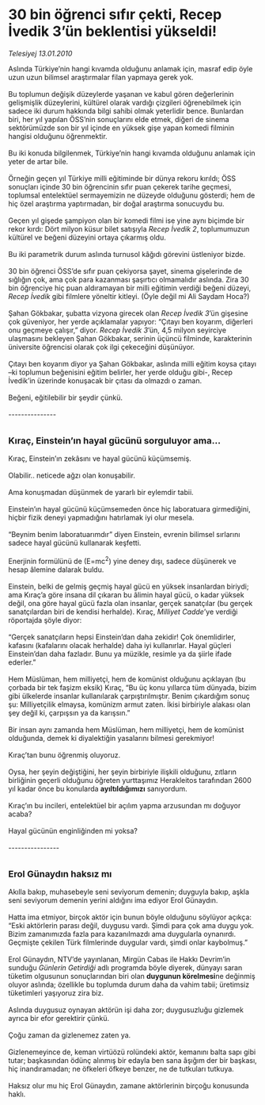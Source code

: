 # 30 bin öğrenci sıfır çekti, Recep İvedik 3’ün beklentisi yükseldi!

*Telesiyej 13.01.2010*

<div class="taraf_structure_2col_1zq">
<div class="margen_n">



 <p>Aslında Türkiye’nin hangi kıvamda olduğunu anlamak için, masraf edip öyle uzun uzun bilimsel araştırmalar filan yapmaya gerek yok. <br/><br/>Bu toplumun değişik düzeylerde yaşanan ve kabul gören değerlerinin gelişmişlik düzeylerini, kültürel olarak vardığı çizgileri öğrenebilmek için sadece iki durum hakkında bilgi sahibi olmak yeterlidir bence. Bunlardan biri, her yıl yapılan ÖSS’nin sonuçlarını elde etmek, diğeri de sinema sektörümüzde son bir yıl içinde en yüksek gişe yapan komedi filminin hangisi olduğunu öğrenmektir. <br/><br/>Bu iki konuda bilgilenmek, Türkiye’nin hangi kıvamda olduğunu anlamak için yeter de artar bile. <br/><br/>Örneğin geçen yıl Türkiye milli eğitiminde bir dünya rekoru kırıldı; ÖSS sonuçları içinde 30 bin öğrencinin sıfır puan çekerek tarihe geçmesi, toplumsal entelektüel sermayemizin ne düzeyde olduğunu gösterdi; hem de hiç özel araştırma yaptırmadan, bir doğal araştırma sonucuydu bu. <br/><br/>Geçen yıl gişede şampiyon olan bir komedi filmi ise yine aynı biçimde bir rekor kırdı: Dört milyon küsur bilet satışıyla<i> Recep İvedik 2</i>, toplumumuzun kültürel ve beğeni düzeyini ortaya çıkarmış oldu. <br/><br/>Bu iki parametrik durum aslında turnusol kâğıdı görevini üstleniyor bizde. <br/><br/>30 bin öğrenci ÖSS’de sıfır puan çekiyorsa şayet, sinema gişelerinde de sığlığın çok, ama çok para kazanması şaşırtıcı olmamalıdır aslında. Zira 30 bin öğrenciye hiç puan aldıramayan bir milli eğitimin verdiği beğeni düzeyi, <i>Recep İvedik</i> gibi filmlere yöneltir kitleyi. (Öyle değil mi Ali Saydam Hoca?) <br/><br/>Şahan Gökbakar, şubatta vizyona girecek olan <i>Recep İvedik 3</i>’ün gişesine çok güveniyor, her yerde açıklamalar yapıyor: “Çıtayı ben koyarım, diğerleri onu geçmeye çalışır,” diyor. <i>Recep İvedik 3</i>’ün, 4,5 milyon seyirciye ulaşmasını bekleyen Şahan Gökbakar, serinin üçüncü filminde, karakterinin üniversite öğrencisi olarak çok ilgi çekeceğini düşünüyor. <br/><br/>Çıtayı ben koyarım diyor ya Şahan Gökbakar, aslında milli eğitim koysa çıtayı –ki toplumun beğenisini eğitim belirler, her yerde olduğu gibi-, Recep İvedik’in üzerinde konuşacak bir çıtası da olmazdı o zaman. <br/><br/>Beğeni, eğitilebilir bir şeydir çünkü. <br/><br/>--------------- <br/><br/><br/><font size="4"><strong>Kıraç, Einstein’ın hayal gücünü sorguluyor ama…</strong></font> <br/><br/>Kıraç, Einstein’ın zekâsını ve hayal gücünü küçümsemiş. <br/><br/>Olabilir.. neticede ağzı olan konuşabilir. <br/><br/>Ama konuşmadan düşünmek de yararlı bir eylemdir tabii. <br/><br/>Einstein’ın hayal gücünü küçümsemeden önce hiç laboratuara girmediğini, hiçbir fizik deneyi yapmadığını hatırlamak iyi olur mesela. <br/><br/>“Beynim benim laboratuarımdır” diyen Einstein, evrenin bilimsel sırlarını sadece hayal gücünü kullanarak keşfetti. <br/><br/>Enerjinin formülünü de (E=mc<sup>2</sup>) yine deney dışı, sadece düşünerek ve hesap âlemine dalarak buldu. <br/><br/>Einstein, belki de gelmiş geçmiş hayal gücü en yüksek insanlardan biriydi; ama Kıraç’a göre insana dil çıkaran bu âlimin hayal gücü, o kadar yüksek değil, ona göre hayal gücü fazla olan insanlar, gerçek sanatçılar (bu gerçek sanatçılardan biri de kendisi herhalde). Kıraç, <i>Milliyet Cadde</i>’ye verdiği röportajda şöyle diyor: <br/><br/>“Gerçek sanatçıların hepsi Einstein’dan daha zekidir! Çok önemlidirler, kafasını (kafalarını olacak herhalde) daha iyi kullanırlar. Hayal güçleri Einstein’dan daha fazladır. Bunu ya müzikle, resimle ya da şiirle ifade ederler.” <br/><br/>Hem Müslüman, hem milliyetçi, hem de komünist olduğunu açıklayan (bu çorbada bir tek faşizm eksik) Kıraç, “Bu üç konu yıllarca tüm dünyada, bizim gibi ülkelerde insanlar kullanılarak çarpıştırılmıştır. Benim çıkardığım sonuç şu: Milliyetçilik elmaysa, komünizm armut zaten. İkisi birbiriyle alakası olan şey değil ki, çarpışsın ya da karışsın.” <br/><br/>Bir insan aynı zamanda hem Müslüman, hem milliyetçi, hem de komünist olduğunda, demek ki diyalektiğin yasalarını bilmesi gerekmiyor! <br/><br/>Kıraç’tan bunu öğrenmiş oluyoruz. <br/><br/>Oysa, her şeyin değiştiğini, her şeyin birbiriyle ilişkili olduğunu, zıtların birliğinin geçerli olduğunu öğreten yurttaşımız Herakleitos tarafından 2600 yıl kadar önce bu konularda <b>ayıltıldığımızı</b> sanıyordum. <br/><br/>Kıraç’ın bu incileri, entelektüel bir açılım yapma arzusundan mı doğuyor acaba? <br/><br/>Hayal gücünün enginliğinden mi yoksa?<b></b> <br/><br/>----------------<b></b> <br/><br/><br/><font size="4"><strong>Erol Günaydın haksız mı</strong></font> <br/><br/>Akılla bakıp, muhasebeyle seni seviyorum demenin; duyguyla bakıp, aşkla seni seviyorum demenin yerini aldığını ima ediyor Erol Günaydın. <br/><br/>Hatta ima etmiyor, birçok aktör için bunun böyle olduğunu söylüyor açıkça: “Eski aktörlerin parası değil, duygusu vardı. Şimdi para çok ama duygu yok. Bizim zamanımızda fazla para kazanılmazdı ama duygularla oynanırdı. Geçmişte çekilen Türk filmlerinde duygular vardı, şimdi onlar kaybolmuş.” <br/><br/>Erol Günaydın, NTV’de yayınlanan, Mirgün Cabas ile Hakkı Devrim’in sunduğu <i>Günlerin Getirdiği</i> adlı programda böyle diyerek, dünyayı saran tüketim olgusunun sonuçlarından biri olan <b>duygunun körelmesi</b>ne değinmiş oluyor aslında; özellikle bu toplumda durum daha da vahim tabii; üretimsiz tüketimleri yaşıyoruz zira biz. <br/><br/>Aslında duygusuz oynayan aktörün işi daha zor; duygusuzluğu gizlemek ayrıca bir efor gerektirir çünkü. <br/><br/>Çoğu zaman da gizlenemez zaten ya. <br/><br/>Gizlenemeyince de, keman virtüözü rolündeki aktör, kemanını balta sapı gibi tutar; başkasından ödünç alınmış bir edayla ben sana âşığım der bir başkası, hiç inandıramadan; ne öfkeleri öfkeye benzer, ne de tutkuları tutkuya. <br/><br/>Haksız olur mu hiç Erol Günaydın, zamane aktörlerinin birçoğu konusunda haklı.</p>
<br/>
<br/>
<br/>



<br/>


<div id="taraf_not">
</div>

</div>


</div>

